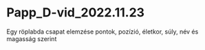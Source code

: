 # Papp_D-vid_2022.11.23

Egy röplabda csapat elemzése pontok, pozízió, életkor, súly, név és magasság szerint
